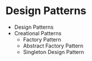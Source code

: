 # Design Patterns


- Design Patterns
- Creational Patterns
    - Factory Pattern
    - Abstract Factory Pattern
    - Singleton Design Pattern
